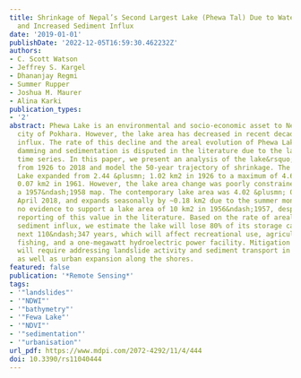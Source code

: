 ```yaml
---
title: Shrinkage of Nepal’s Second Largest Lake (Phewa Tal) Due to Watershed Degradation
  and Increased Sediment Influx
date: '2019-01-01'
publishDate: '2022-12-05T16:59:30.462232Z'
authors:
- C. Scott Watson
- Jeffrey S. Kargel
- Dhananjay Regmi
- Summer Rupper
- Joshua M. Maurer
- Alina Karki
publication_types:
- '2'
abstract: Phewa Lake is an environmental and socio-economic asset to Nepal and the
  city of Pokhara. However, the lake area has decreased in recent decades due to sediment
  influx. The rate of this decline and the areal evolution of Phewa Lake due to artificial
  damming and sedimentation is disputed in the literature due to the lack of a historical
  time series. In this paper, we present an analysis of the lake&rsquo;s evolution
  from 1926 to 2018 and model the 50-year trajectory of shrinkage. The area of Phewa
  Lake expanded from 2.44 &plusmn; 1.02 km2 in 1926 to a maximum of 4.61 &plusmn;
  0.07 km2 in 1961. However, the lake area change was poorly constrained prior to
  a 1957&ndash;1958 map. The contemporary lake area was 4.02 &plusmn; 0.07 km2 in
  April 2018, and expands seasonally by ~0.18 km2 due to the summer monsoon. We found
  no evidence to support a lake area of 10 km2 in 1956&ndash;1957, despite frequent
  reporting of this value in the literature. Based on the rate of areal decline and
  sediment influx, we estimate the lake will lose 80% of its storage capacity in the
  next 110&ndash;347 years, which will affect recreational use, agricultural irrigation,
  fishing, and a one-megawatt hydroelectric power facility. Mitigation of lake shrinkage
  will require addressing landslide activity and sediment transport in the watershed,
  as well as urban expansion along the shores.
featured: false
publication: '*Remote Sensing*'
tags:
- '"landslides"'
- '"NDWI"'
- '"bathymetry"'
- '"Fewa Lake"'
- '"NDVI"'
- '"sedimentation"'
- '"urbanisation"'
url_pdf: https://www.mdpi.com/2072-4292/11/4/444
doi: 10.3390/rs11040444
---
```


